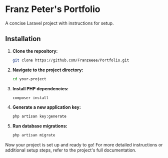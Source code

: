 # Franz Peter's Portfolio

A concise Laravel project with instructions for setup.

## Installation

1. **Clone the repository:**

    ```bash
    git clone https://github.com/Franzeeee/Portfolio.git
    ```

2. **Navigate to the project directory:**

    ```bash
    cd your-project
    ```

3. **Install PHP dependencies:**

    ```bash
    composer install
    ```

4. **Generate a new application key:**

    ```bash
    php artisan key:generate
    ```

5. **Run database migrations:**

    ```bash
    php artisan migrate
    ```

Now your project is set up and ready to go! For more detailed instructions or additional setup steps, refer to the project's full documentation.
